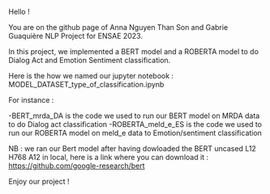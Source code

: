 Hello ! 

You are on the github page of Anna Nguyen Than Son and Gabrie Guaquière NLP Project for ENSAE 2023.

In this project, we implemented a BERT model and a ROBERTA model to do Dialog Act and Emotion Sentiment classification.

Here is the how we named our jupyter notebook : MODEL_DATASET_type_of_classification.ipynb 

For instance :

-BERT_mrda_DA is the code we used to run our BERT model on MRDA data to do Dialog act classification
-ROBERTA_meld_e_ES is the code we used to run our ROBERTA model on meld_e data to Emotion/sentiment classification


NB : we ran our Bert model after having dowloaded the BERT uncased L12 H768 A12 in local, here is a link where you can download it : https://github.com/google-research/bert

Enjoy our project !
